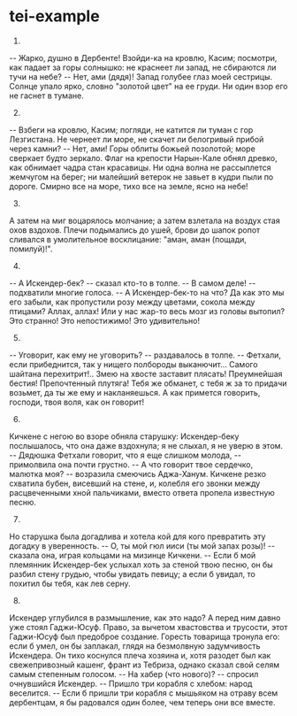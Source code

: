 # tei-example

1.  
-- Жарко, душно в Дербенте! Взойди-ка на кровлю, Касим; посмотри, как падает за горы солнышко: не краснеет ли запад, не сбираются ли тучи на небе?
       -- Нет, ами (дядя)! Запад голубее глаз моей сестрицы. Солнце упало ярко, словно "золотой цвет" на ее груди. Ни один взор его не гаснет в тумане.

2.  
-- Взбеги на кровлю, Касим; погляди, не катится ли туман с гор Лезгистана. Не чернеет ли море, не скачет ли белогривый прибой через камни?
       -- Нет, ами! Горы облиты божьей позолотой; море сверкает будто зеркало. Флаг на крепости Нарын-Кале обнял древко, как обнимает чадра стан красавицы. Ни одна волна не рассыплется жемчугом на берег; ни малейший ветерок не завьет в кудри пыли по дороге. Смирно все на море, тихо все на земле, ясно на небе!

3. 
А затем на миг воцарялось молчание; а затем взлетала на воздух стая охов вздохов. Плечи подымались до ушей, брови до шапок ропот сливался в умолительное восклицание: "аман, аман (пощади, помилуй)!".

4. 
-- А Искендер-бек? -- сказал кто-то в толпе.
   -- В самом деле! -- подхватили многие голоса. -- А Искендер-бек-то на что? Да как это мы его забыли, как пропустили розу между цветами, сокола между птицами? Аллах, аллах! Или у нас жар-то весь мозг из головы вытопил? Это странно! Это непостижимо! Это удивительно!

5. 
-- Уговорит, как ему не уговорить? -- раздавалось в толпе. -- Фетхали, если прибеднится, так у нищего полбороды выканючит... Самого шайтана перехитрит!.. Змею на хвосте заставит плясать! Преумнейшая бестия! Препочтенный плутяга! Тебя же обманет, с тебя ж за то придачи возьмет, да ты же ему и накланяешься. А как примется говорить, господи, твоя воля, как он говорит!

6. 
Кичкене с негою во взоре обняла старушку: Искендер-беку послышалось, что она даже вздохнула; я не слыхал, я не уверю в этом.
   -- Дядюшка Фетхали говорит, что я еще слишком молода, -- примолвила она почти грустно.
   -- А что говорит твое сердечко, малютка моя? -- возразила смеючись Аджа-Ханум.
   Кичкене резко схватила бубен, висевший на стене, и, колебля его звонки между расцвеченными хной пальчиками, вместо ответа пропела известную песню.

7.  
Но старушка была догадлива и хотела кой для кого превратить эту догадку в уверенность.
   -- О, ты мой гюл ииси (ты мой запах розы)! -- сказала она, играя кольцами на мизинце Кичкени. -- Если б мой племянник Искендер-бек услыхал хоть за стеной твою песню, он бы разбил стену грудью, чтобы увидать певицу; а если б увидал, то похитил бы тебя, как лев серну.

8. 
Искендер углубился в размышление, как это надо? А перед ним давно уже стоял Гаджи-Юсуф. Право, за вычетом хвастовства и трусости, этот Гаджи-Юсуф был предоброе создание. Горесть товарища тронула его: если б умел, он бы заплакал, глядя на безмолвную задумчивость Искендера. Он тихо коснулся плеча хозяина и, хотя разодет был как свежепривозный кашенг, франт из Тебриза, однако сказал свой селям самым степенным голосом.
   -- На хабер (что нового)? -- спросил очнувшийся Искендер.
   -- Пришло три корабля с хлебом: народ веселится.
   -- Если б пришли три корабля с мышьяком на отраву всем дербентцам, я бы радовался один более, чем теперь они все вместе.
